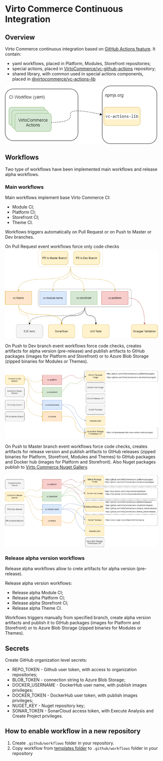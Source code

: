# Virto Commerce Continuous Integration

## Overview

Virto Commerce continuous integration based on [GitHub Actions feature](https://docs.github.com/en/free-pro-team@latest/actions/learn-github-actions/introduction-to-github-actions). It contain:

* yaml workflows, placed in Platform, Modules, Storefront repositories;
* special actions, placed in [VirtoCommerce/vc-github-actions](https://github.com/VirtoCommerce/vc-github-actions) repository;
* shared library, with common used in special actions components, placed in [@virtocommerce/vc-actions-lib](https://www.npmjs.com/package/@virtocommerce/vc-actions-lib)

![VC CI Comonents](media/GitHub-Actions-flows-VC-CI-Components.png)

## Workflows

Two type of workflows have been implemented main workflows and release alpha workflows.

### Main workflows

Main workflows implement base Virto Commerce CI:

* Module CI;
* Platform CI;
* Storefront CI;
* Theme CI.

Workflows triggers automatically on Pull Request or on Push to Master or Dev branches.

On Pull Request event workflows force only code checks
![Checks](media/GitHub-Actions-flows-Checks-Flow.png)

On Push to Dev branch event workflows force code checks, creates artifacts for alpha version (pre-release) and publish artifacts to GtHub packages (images for Platform and Storefront) or to Azure Blob Storage (zipped binaries for Modules or Themes).

![PreRelease Flow](media/GitHub-Actions-flows-PreRelease-Flow.png)

On Push to Master branch event workflows force code checks, creates artifacts for release version and publish artifacts to GtHub releases (zipped binaries for Platform, Storefront, Modules and Themes) to GtHub packages and Docker hub (images for Platform and Storefront). Also Nuget packages publish to [Virto Commerce Nuget Gallery](https://www.nuget.org/profiles/VirtoCommerce).

![Release flow](media/GitHub-Actions-flows-Release-Flow.png)

### Release alpha version workflows

Release alpha workflows allow to crete artifacts for alpha version (pre-release).

Release alpha version workflows:

* Release alpha Module CI;
* Release alpha Platform CI;
* Release alpha Storefront CI;
* Release alpha Theme CI.

Workflows triggers manually from specified branch, create alpha version artifacts and publish it to GtHub packages (images for Platform and Storefront) or to Azure Blob Storage (zipped binaries for Modules or Themes).

## Secrets

Create GitHub organization level secrets:

* REPO_TOKEN - Github user token, with access to organization repositories;
* BLOB_TOKEN - connection string to Azure Blob Storage;
* DOCKER_USERNAME - DockerHub user name,  with publish images privileges;
* DOCKER_TOKEN - DockerHub user token,  with publish images privileges;
* NUGET_KEY - Nuget repository key;
* SONAR_TOKEN - SonarCloud access token, with Execute Analysis and Create Project privileges.

## How to enable workflow in a new repository

1. Create `.github/workflows` folder in your repository.
1. Copy workflow from [templates folder](https://github.com/VirtoCommerce/vc-github-actions/tree/master/deploy-workflow/workflows) to `.github/workflows` folder in your repository
